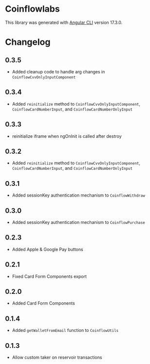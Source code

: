 # Coinflowlabs

This library was generated with [Angular CLI](https://github.com/angular/angular-cli) version 17.3.0.

# Changelog

## 0.3.5

- Added cleanup code to handle arg changes in `CoinflowCvvOnlyInputComponent`

## 0.3.4

- Added `reinitialize` method to `CoinflowCvvOnlyInputComponent`, `CoinflowCardNumberInput`, and `CoinflowCardNumberOnlyInput`

## 0.3.3

- reinitialize iframe when ngOnInit is called after destroy

## 0.3.2

- Added `reinitialize` method to `CoinflowCvvOnlyInputComponent`, `CoinflowCardNumberInput`, and `CoinflowCardNumberOnlyInput`

## 0.3.1

- Added sessionKey authentication mechanism to `CoinflowWithdraw`

## 0.3.0

- Added sessionKey authentication mechanism to `CoinflowPurchase`

## 0.2.3

- Added Apple & Google Pay buttons

## 0.2.1

- Fixed Card Form Components export

## 0.2.0

- Added Card Form Components

## 0.1.4

- Added `getWalletFromEmail` function to `CoinflowUtils`

## 0.1.3

- Allow custom taker on reservoir transactions

